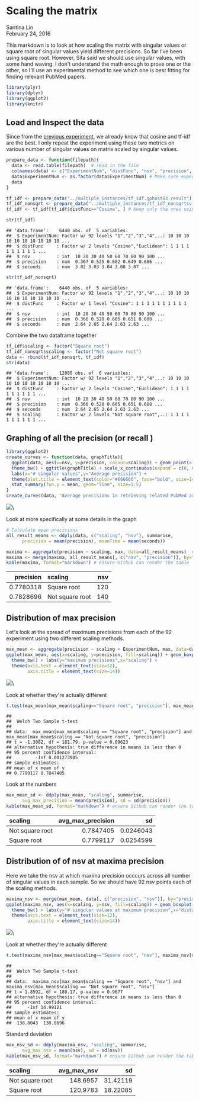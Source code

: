 # Scaling the matrix
Santina Lin  
February 24, 2016  

This markdown is to look at how scaling the matrix with singular values or square root of singular values yield different precisions. 
So far I've been using square root. However, Sita said we should use singular values, with some hand waving. I don't understand the math enough to prove one or the other, so I'll use an experimental method to see which one is best fitting for finding relevant PubMed papers. 



```r
library(plyr)
library(dplyr)
library(ggplot2)
library(knitr)
```

## Load and Inspect the data

Since from the [previous experiment](result_multiple.md), we already know that cosine and tf-idf are the best. I only repeat the experiment using these two metrics on various number of singular values on matrix scaled by singular values. 


```r
prepare_data <- function(filepath){
  data <- read.table(filepath)  # read in the file 
  colnames(data) <- c("ExperimentNum", "distFunc", "nsv", "precision", "seconds") # Set the column name 
  data$ExperimentNum <- as.factor(data$ExperimentNum) # Make sure experiment numbers are factors
  data 
}

tf_idf <- prepare_data("../multiple_instances/tf_idf.gphost03.result")   # data from the other experiment in which matrices were scaled by square roots of singular values 
tf_idf_nonsqrt <- prepare_data("../multiple_instances/tf_idf_nonsqrtsv.hugin.result") # same procedure but this time the matrix was scaled by singular values 
tf_idf <- tf_idf[tf_idf$distFunc=="Cosine", ] # Keep only the ones using cosine function 

str(tf_idf)
```

```
## 'data.frame':	6440 obs. of  5 variables:
##  $ ExperimentNum: Factor w/ 92 levels "1","2","3","4",..: 10 10 10 10 10 10 10 10 10 10 ...
##  $ distFunc     : Factor w/ 2 levels "Cosine","Euclidean": 1 1 1 1 1 1 1 1 1 1 ...
##  $ nsv          : int  10 20 30 40 50 60 70 80 90 100 ...
##  $ precision    : num  0.367 0.525 0.602 0.649 0.686 ...
##  $ seconds      : num  3.02 3.03 3.04 3.08 3.07 ...
```

```r
str(tf_idf_nonsqrt)
```

```
## 'data.frame':	6440 obs. of  5 variables:
##  $ ExperimentNum: Factor w/ 92 levels "1","2","3","4",..: 10 10 10 10 10 10 10 10 10 10 ...
##  $ distFunc     : Factor w/ 1 level "Cosine": 1 1 1 1 1 1 1 1 1 1 ...
##  $ nsv          : int  10 20 30 40 50 60 70 80 90 100 ...
##  $ precision    : num  0.366 0.528 0.605 0.651 0.688 ...
##  $ seconds      : num  2.64 2.65 2.64 2.63 2.63 ...
```



Combine the two dataframe together 

```r
tf_idf$scaling <- factor("Square root")
tf_idf_nonsqrt$scaling <- factor("Not square root")
data <- rbind(tf_idf_nonsqrt, tf_idf)
str(data)
```

```
## 'data.frame':	12880 obs. of  6 variables:
##  $ ExperimentNum: Factor w/ 92 levels "1","2","3","4",..: 10 10 10 10 10 10 10 10 10 10 ...
##  $ distFunc     : Factor w/ 2 levels "Cosine","Euclidean": 1 1 1 1 1 1 1 1 1 1 ...
##  $ nsv          : int  10 20 30 40 50 60 70 80 90 100 ...
##  $ precision    : num  0.366 0.528 0.605 0.651 0.688 ...
##  $ seconds      : num  2.64 2.65 2.64 2.63 2.63 ...
##  $ scaling      : Factor w/ 2 levels "Not square root",..: 1 1 1 1 1 1 1 1 1 1 ...
```

## Graphing of all the precision (or recall )


```r
library(ggplot2)
create_curves <- function(data, graphTitle){
  ggplot(data, aes(x=nsv, y=precision, colour=scaling)) + geom_point(alpha=0.1) + 
  theme_bw() + ggtitle(graphTitle) + scale_x_continuous(expand = c(0, 0), breaks=seq(0, 1500, by=100)) + 
  labs(x="# singular values",y="Average precision") +
  theme(plot.title = element_text(color="#666666", face="bold", size=14, hjust=0.5, vjust=1))+ 
  stat_summary(fun.y = mean, geom="line", size=1.5)
}
create_curves(data, "Average precisions in retrieving related PubMed articles")
```

![](result_scaling_matrix_files/figure-html/unnamed-chunk-5-1.png)\

Look at more specifically at some details in the graph 


```r
# Calculate mean precisions  
all_result_means <- ddply(data, c("scaling", "nsv"), summarise,
      precision = mean(precision), meanTime = mean(seconds))

maxima <- aggregate(precision ~ scaling, max, data=all_result_means)  # see maximum of all combinations 
maxima <- merge(maxima, all_result_means[, c("nsv", "precision")], by="precision") # bring in the number of nsv 
kable(maxima, format="markdown") # ensure Github can render the table
```



| precision|scaling         | nsv|
|---------:|:---------------|---:|
| 0.7780318|Square root     | 120|
| 0.7828696|Not square root | 140|

## Distribution of max precision 

Let's look at the spread of maximum precisions from each of the 92 experiment using two different scaling methods. 


```r
max_mean <- aggregate(precision ~ scaling + ExperimentNum, max, data=data)  # see maximum of all combinations 
ggplot(max_mean, aes(x=scaling, y=precision, fill=scaling)) + geom_boxplot(show.legend = FALSE) + 
  theme_bw() + labs(y="maximum precisions",x="scaling") + 
  theme(axis.text = element_text(size=12), 
        axis.title = element_text(size=14))
```

![](result_scaling_matrix_files/figure-html/unnamed-chunk-7-1.png)\

Look at whether they're actually different 

```r
t.test(max_mean[max_mean$scaling=="Square root", "precision"], max_mean[max_mean$scaling=="Not square root", "precision"], alternative="less")
```

```
## 
## 	Welch Two Sample t-test
## 
## data:  max_mean[max_mean$scaling == "Square root", "precision"] and max_mean[max_mean$scaling == "Not square root", "precision"]
## t = -1.3082, df = 181.79, p-value = 0.09623
## alternative hypothesis: true difference in means is less than 0
## 95 percent confidence interval:
##         -Inf 0.001273905
## sample estimates:
## mean of x mean of y 
## 0.7799117 0.7847405
```

Look at the numbers 


```r
max_mean_sd <- ddply(max_mean, "scaling", summarise,
      avg_max_precision = mean(precision), sd = sd(precision))
kable(max_mean_sd, format="markdown") # ensure Github can render the table
```



|scaling         | avg_max_precision|        sd|
|:---------------|-----------------:|---------:|
|Not square root |         0.7847405| 0.0246043|
|Square root     |         0.7799117| 0.0254599|


## Distribution of of nsv at maxima precision
Here we take the nsv at which maxima precision occcurs across all number of singular values in each sample. So we should have 92 nsv points each of the scaling methods.


```r
maxima_nsv <- merge(max_mean, data[, c("precision", "nsv")], by="precision") # bring in the number of nsv 
ggplot(maxima_nsv, aes(x=scaling, y=nsv, fill=scaling)) + geom_boxplot(show.legend = FALSE) + 
  theme_bw() + labs(y="# singular values at maximum precision",x="distance function") + 
  theme(axis.text = element_text(size=12), 
        axis.title = element_text(size=14))
```

![](result_scaling_matrix_files/figure-html/unnamed-chunk-10-1.png)\

Look at whether they're actually different 

```r
t.test(maxima_nsv[max_mean$scaling=="Square root", "nsv"], maxima_nsv[max_mean$scaling=="Not square root", "nsv"], alternative="less")
```

```
## 
## 	Welch Two Sample t-test
## 
## data:  maxima_nsv[max_mean$scaling == "Square root", "nsv"] and maxima_nsv[max_mean$scaling == "Not square root", "nsv"]
## t = 1.8592, df = 180.17, p-value = 0.9677
## alternative hypothesis: true difference in means is less than 0
## 95 percent confidence interval:
##      -Inf 14.99121
## sample estimates:
## mean of x mean of y 
##  138.8043  130.8696
```


Standard deviation 


```r
max_nsv_sd <- ddply(maxima_nsv, "scaling", summarise,
      avg_max_nsv = mean(nsv), sd = sd(nsv))
kable(max_nsv_sd, format="markdown") # ensure Github can render the table
```



|scaling         | avg_max_nsv|       sd|
|:---------------|-----------:|--------:|
|Not square root |    148.6957| 31.42119|
|Square root     |    120.9783| 18.22085|


